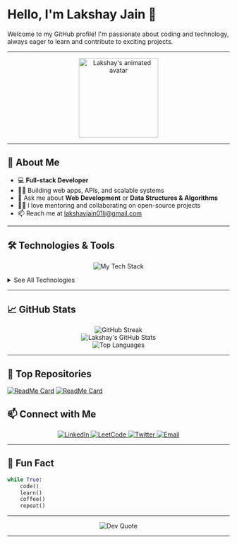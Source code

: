 # Hello, I'm Lakshay Jain 👋

Welcome to my GitHub profile! I'm passionate about coding and technology, always eager to learn and contribute to exciting projects.

---

<div align="center">
  <img src="https://github.com/LakshayJ17/LakshayJ17/assets/your-avatar.gif" alt="Lakshay's animated avatar" width="180" />
</div>

---

## 🚀 About Me

- 💻 **Full-stack Developer**
- 👨‍💻 Building web apps, APIs, and scalable systems
- 💬 Ask me about **Web Development** or **Data Structures & Algorithms**
- 🧑‍🏫 I love mentoring and collaborating on open-source projects
- 📫 Reach me at [lakshayjain01lj@gmail.com](mailto:lakshayjain01lj@gmail.com)

---

## 🛠️ Technologies & Tools

<p align="center">
  <img src="https://skillicons.dev/icons?i=html,css,js,ts,react,nextjs,tailwind,nodejs,express,java,mongodb,postgres,prisma,docker,aws,vercel,netlify,github,git,clerk" alt="My Tech Stack" />
</p>

<details>
  <summary>See All Technologies</summary>
  
  <p align="center">
    <img src="https://img.shields.io/badge/-HTML5-E34F26?style=for-the-badge&logo=html5&logoColor=white" alt="HTML5"/>
    <img src="https://img.shields.io/badge/-CSS3-1572B6?style=for-the-badge&logo=css3&logoColor=white" alt="CSS3"/>
    <img src="https://img.shields.io/badge/-JavaScript-F7DF1E?style=for-the-badge&logo=javascript&logoColor=black" alt="JavaScript"/>
    <img src="https://img.shields.io/badge/-TypeScript-007ACC?style=for-the-badge&logo=typescript&logoColor=white" alt="TypeScript"/>
    <img src="https://img.shields.io/badge/-React-61DAFB?style=for-the-badge&logo=react&logoColor=black" alt="React"/>
    <img src="https://img.shields.io/badge/-Next.js-000000?style=for-the-badge&logo=next.js&logoColor=white" alt="Next.js"/>
    <img src="https://img.shields.io/badge/-Tailwind%20CSS-38B2AC?style=for-the-badge&logo=tailwind-css&logoColor=white" alt="Tailwind CSS"/>
    <img src="https://img.shields.io/badge/-Node.js-339933?style=for-the-badge&logo=node.js&logoColor=white" alt="Node.js"/>
    <img src="https://img.shields.io/badge/-Express-000000?style=for-the-badge&logo=express&logoColor=white" alt="Express"/>
    <img src="https://img.shields.io/badge/-Java-007396?style=for-the-badge&logo=java&logoColor=white" alt="Java"/>
    <img src="https://img.shields.io/badge/-Hono-FF5733?style=for-the-badge&logo=hono&logoColor=white" alt="Hono"/>
    <img src="https://img.shields.io/badge/-MongoDB-47A248?style=for-the-badge&logo=mongodb&logoColor=white" alt="MongoDB"/>
    <img src="https://img.shields.io/badge/-PostgreSQL-336791?style=for-the-badge&logo=postgresql&logoColor=white" alt="PostgreSQL"/>
    <img src="https://img.shields.io/badge/-Prisma-2D3748?style=for-the-badge&logo=prisma&logoColor=white" alt="Prisma ORM"/>
    <img src="https://img.shields.io/badge/-Drizzle%20ORM-2E86AB?style=for-the-badge&logo=drizzle&logoColor=white" alt="Drizzle ORM"/>
    <img src="https://img.shields.io/badge/-AWS-232F3E?style=for-the-badge&logo=amazon-aws&logoColor=white" alt="AWS"/>
    <img src="https://img.shields.io/badge/-Vercel-000000?style=for-the-badge&logo=vercel&logoColor=white" alt="Vercel"/>
    <img src="https://img.shields.io/badge/-Netlify-00C7B7?style=for-the-badge&logo=netlify&logoColor=white" alt="Netlify"/>
    <img src="https://img.shields.io/badge/-Docker-2496ED?style=for-the-badge&logo=docker&logoColor=white" alt="Docker"/>
    <img src="https://img.shields.io/badge/-GitHub-181717?style=for-the-badge&logo=github&logoColor=white" alt="GitHub"/>
    <img src="https://img.shields.io/badge/-Clerk-3E3E3E?style=for-the-badge&logo=clerk&logoColor=white" alt="Clerk"/>
    <img src="https://img.shields.io/badge/-ImageKit-01B671?style=for-the-badge&logo=imagekit&logoColor=white" alt="ImageKit"/>
  </p>
</details>

---

## 📈 GitHub Stats

<div align="center">
  <img src="https://github-readme-streak-stats.herokuapp.com?user=LakshayJ17&theme=radical&hide_border=true" alt="GitHub Streak" />
  <br/>
  <img src="https://github-readme-stats.vercel.app/api?username=LakshayJ17&show_icons=true&theme=radical&hide_border=true" alt="Lakshay's GitHub Stats" />
  <br/>
  <img src="https://github-readme-stats.vercel.app/api/top-langs/?username=LakshayJ17&layout=compact&theme=radical&hide_border=true" alt="Top Languages" />
</div>

---

## 🌟 Top Repositories

[![ReadMe Card](https://github-readme-stats.vercel.app/api/pin/?username=LakshayJ17&repo=paytm-app&theme=radical)](https://github.com/LakshayJ17/paytm-app)
[![ReadMe Card](https://github-readme-stats.vercel.app/api/pin/?username=LakshayJ17&repo=medium-blog-website&theme=radical)](https://github.com/LakshayJ17/medium-blog-website)



## 📫 Connect with Me

<p align="center">
  <a href="https://www.linkedin.com/in/lakshayj17">
    <img src="https://img.shields.io/badge/-LinkedIn-0077B5?style=for-the-badge&logo=linkedin&logoColor=white" alt="LinkedIn"/>
  </a>
  <a href="https://leetcode.com/u/meLaksh17/">
    <img src="https://img.shields.io/badge/-LeetCode-FFA116?style=for-the-badge&logo=leetcode&logoColor=white" alt="LeetCode"/>
  </a>
  <a href="https://twitter.com/lakshcode">
    <img src="https://img.shields.io/badge/-Twitter-1DA1F2?style=for-the-badge&logo=twitter&logoColor=white" alt="Twitter"/>
  </a>
  <a href="mailto:lakshayjain01lj@gmail.com">
    <img src="https://img.shields.io/badge/-Email-EA4335?style=for-the-badge&logo=gmail&logoColor=white" alt="Email"/>
  </a>
</p>

---

## 🧩 Fun Fact

```python
while True:
    code()
    learn()
    coffee()
    repeat()
```

---

<div align="center">
  <img src="https://quotes-github-readme.vercel.app/api?type=horizontal&theme=radical" alt="Dev Quote" />
</div>

---
